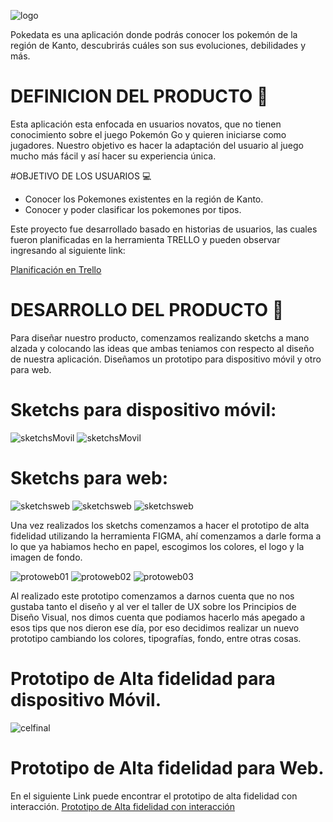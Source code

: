 ![logo](./src/img/logotipo2.svg "logotipo2")

Pokedata es una aplicación donde podrás conocer los pokemón de la región de Kanto, descubrirás cuáles son sus evoluciones, debilidades y más.

# DEFINICION DEL PRODUCTO 🔎
Esta aplicación esta enfocada en usuarios novatos, que no tienen conocimiento sobre el juego Pokemón Go y quieren iniciarse como jugadores. Nuestro objetivo es hacer la adaptación del usuario al juego mucho más fácil y así hacer su experiencia única.

#OBJETIVO DE LOS USUARIOS 💻

- Conocer los Pokemones existentes en la región de Kanto.
- Conocer y poder clasificar los pokemones por tipos.

Este proyecto fue desarrollado basado en historias de usuarios, las cuales fueron planificadas en la herramienta TRELLO y pueden observar ingresando al siguiente link:

[Planificación en Trello](https://trello.com/b/5ffTeJcI/data-lovers)

# DESARROLLO DEL PRODUCTO 🚀

Para diseñar nuestro producto, comenzamos realizando sketchs a mano alzada y colocando las ideas que ambas teniamos con respecto al diseño de nuestra aplicación. Diseñamos un prototipo para dispositivo móvil y otro para web.

# Sketchs para dispositivo móvil:
![sketchsMovil](./src/img/cel01.jpg "Movil")
![sketchsMovil](./src/img/cel02.jpg "Movil")

# Sketchs para web:

![sketchsweb](./src/img/web01.jpg "web")
![sketchsweb](./src/img/web02.jpg "web")
![sketchsweb](./src/img/web03.jpg "web")

Una vez realizados los sketchs comenzamos a hacer el prototipo de alta fidelidad utilizando la herramienta FIGMA, ahí comenzamos a darle forma a lo que ya habiamos hecho en papel, escogimos los colores, el logo y la imagen de fondo.

![protoweb01](./src/img/protoweb01.png "web1")
![protoweb02](./src/img/protoweb02.png "web2")
![protoweb03](./src/img/protoweb03.png "web3")

Al realizado este prototipo comenzamos a darnos cuenta que no nos gustaba tanto el diseño y al ver el taller de UX sobre los Principios de Diseño Visual, nos dimos cuenta que podiamos hacerlo más apegado a esos tips que nos dieron ese día, por eso decidimos realizar un nuevo prototipo cambiando los colores, tipografías, fondo, entre otras cosas. 

# Prototipo de Alta fidelidad para dispositivo Móvil.
![celfinal](./src/img/cel.png "celfinal")

# Prototipo de Alta fidelidad para Web.
En el siguiente Link puede encontrar el prototipo de alta fidelidad con interacción.
[Prototipo de Alta fidelidad con interacción](https://www.figma.com/proto/JtPAE7bpiwhrdXGC6m95FP/PokeData?node-id=1%3A392&scaling=scale-down)











